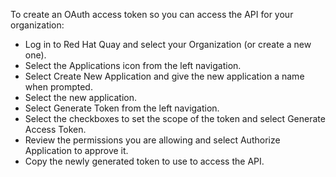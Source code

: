 To create an OAuth access token so you can access the API for your organization:

- Log in to Red Hat Quay and select your Organization (or create a new one).
- Select the Applications icon from the left navigation.
- Select Create New Application and give the new application a name when prompted.
- Select the new application.
- Select Generate Token from the left navigation.
- Select the checkboxes to set the scope of the token and select Generate Access Token.
- Review the permissions you are allowing and select Authorize Application to approve it.
- Copy the newly generated token to use to access the API.